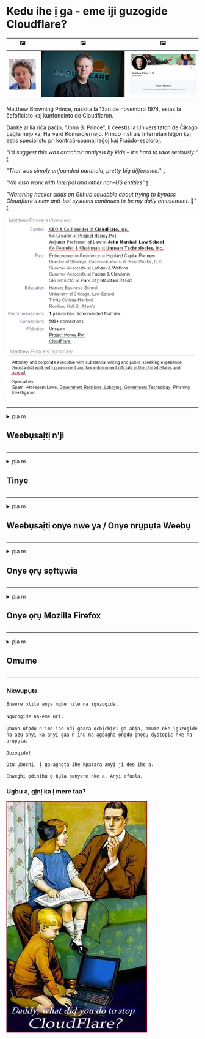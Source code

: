 # Kedu ihe ị ga - eme iji guzogide Cloudflare?

| 🖼 | 🖼 | 🖼 |
| --- | --- | --- |
| ![](../image/matthew_prince_teen.jpg) | ![](../image/matthew_prince.jpg) | ![](../image/blockedbymatthewprince.jpg) |


Matthew Browning Prince, naskita la 13an de novembro 1974, estas la ĉefoficisto kaj kunfondinto de Cloudflaron.

Danke al lia riĉa paĉjo, "John B. Prince", li ĉeestis la Universitaton de Ĉikago Leĝlernejo kaj Harvard Komerclernejo.
Princo instruis Interretan leĝon kaj estis specialisto pri kontraŭ-spamaj leĝoj kaj Fraŭdo-esploroj.


"*I’d suggest this was armchair analysis by kids – it’s hard to take seriously.*" [t](https://www.theguardian.com/technology/2015/nov/19/cloudflare-accused-by-anonymous-helping-isis)

"*That was simply unfounded paranoia, pretty big difference.*"  [t](https://twitter.com/xxdesmus/status/992757936123359233)

"*We also work with Interpol and other non-US entities*" [t](https://twitter.com/eastdakota/status/1203028504184360960)

"*Watching hacker skids on Github squabble about trying to bypass Cloudflare's new anti-bot systems continues to be my daily amusement.* 🍿" [t](https://twitter.com/eastdakota/status/1273277839102656515)


![](../image/whoismp.jpg)

---


<details>
<summary>pịa m

## Weebụsaịtị n'ji
</summary>


- Ọ bụrụ na weebụsaịtị ị masịrị jiri Cloudflare, gwa ha ka ha ghara iji Cloudflare.
  - Iche na soshal midia dika Facebook, Reddit, Twitter ma obu Mastodon enweghi ihe di iche. [Omume dị ike karịa hashtags.](https://twitter.com/phyzonloop/status/1274132092490862594)
  - Gbalịa ịkpọtụrụ onye nwe weebụsaịtị ma ọ bụrụ na ịchọrọ ịme onwe gị bara uru.

[Cloudflare kwuru](https://github.com/Eloston/ungoogled-chromium/issues/783):
```
Anyị na-akwado gị ka ị gakwuru ndị nchịkwa maka ọrụ ma ọ bụ saịtị ndị akọwapụtara nke metụtara gị ma kesaa ahụmịhe gị.
```

[Y’oburu n’ichoghi ya, onye nwe webiti amaghi nsogbu a.](../PEOPLE.md)

![](../image/liberapay.jpg)

[Nlereanya na-aga nke ọma](https://counterpartytalk.org/t/turn-off-cloudflare-on-counterparty-co-plz/164/5).<br>
Nwere nsogbu? [Welite olu gị ugbu a.](https://github.com/maraoz/maraoz.github.io/issues/1) Ihe Nlereanya n'okpuru.

```
Naanị ị na-enyere nyocha ụlọ ọrụ na nyocha onyunyo.
http://crimeflare.eu.org
```

```
Ibe weebụ gị dị na ogige nzuzo nke CloudFlare.
http://crimeflare.eu.org
```

- Wepụta oge iji gụọ iwu nzuzo nke weebụsaịtị.
  - ma ọ bụrụ na weebụsaịtị ahụ dị n'azụ Cloudflare ma ọ bụ weebụsaịtị na-eji ọrụ jikọtara na Cloudflare.

Ọ ghaghị ịkọwa ihe "Cloudflare" bụ, ma rịọ maka ikikere ịkekọrịta data gị na Cloudflare. Emeghị nke a ga - ebute ngabiga ntụkwasị obi ma webụsaịtị ekwuru ekwesịrị izere.

[Policykpụrụ iwu nzuzo na-anabata dị ebe a](https://archive.is/bDlTz) ("Subprocessors" > "Entity Name")

```
Agụla m iwu nzuzo gị ma enweghị m ike ịchọta okwu ahụ Cloudflare.
Ajụrụ m ịkọrọ gị data ma ọ bụrụ na ị gaa n'ihu na-eri data m na Cloudflare.
http://crimeflare.eu.org
```

Nke a bụ ihe atụ nke iwu nzuzo nke na-enweghị okwu Cloudflare.
[Liberland Jobs](https://archive.is/daKIr) [privacy policy](https://docsend.com/view/feiwyte):

![](../image/cfwontobey.jpg)

Cloudflare nwere iwu nzuzo ha.
[Cloudflare hụrụ ndị mmadụ n'anya.](https://www.reddit.com/r/GamerGhazi/comments/2s64fe/be_wary_reporting_to_cloudflare/)

Nke a bụ ezigbo ihe atụ maka ụdị nbanye nke weebụsaịtị.
AFAIK, websaịtị eme nke a. Ga-atụkwasị ha obi?

```
Site na ịpị "Debanye aha XYZ", ị kwenyere na usoro ọrụ anyị na nkwupụta nzuzo anyị.
You kwenyekwara ịkekọrịta data gị na Cloudflare ma kwenye na nkwupụta nzuzo nke Cloudflare.
Ọ bụrụ na Cloudflare ihipu ozi gị ma ọ bụ na-agaghị ekwe ka ị jikọọ na sava anyị, ọ bụghị anyị kpatara ya. [*]

[ debanye aha ] [ ekwetaghị m ]
```
[*] [PEOPLE.md](../PEOPLE.md)


- Gbalịa ka ị ghara iji ọrụ ha. Cheta na Cloudflare na ele gi anya.
  - ["I'm in your TLS, sniffin' your passworz"](../image/iminurtls.jpg)

- Chọọ ọzọ na ebe nrụọrụ weebụ. E nwere uzo ozo na ohere maka ịntanetị!

- Kwenye ndị enyi gị ka ha jiri Tor kwa ụbọchị.
  - Enweghị aha kwesịrị ịbụ ọkọlọtọ nke ịntanetị na-emeghe!
  - [Mara na Tor anaghị amasị ọrụ a.](../HISTORY.md)

</details>

------

<details>
<summary>pịa m

## Tinye
</summary>

- Ọ bụrụ na ihe nchọgharị gị bụ Firefox, Tor Browser, ma ọ bụ Ungoogled Chromium na-eji otu n'ime mgbakwunye ndị a n'okpuru.
  - Ọ bụrụ n’ịchọrọ igbakwunye mgbakwunye ọhụrụ ndị ọzọ jụọ maka ya na mbụ.


| Aha | Mmepụta | Nkwado | Nwere ike Gbochie | Nwere ike Gwa | Chrome |
| -------- | -------- | -------- | -------- | -------- | -------- |
| [Bloku Cloudflaron MITM-Atakon](../subfiles/about.bcma.md) | #Addon | [ ? ](http://crimeflare.eu.org/) | **Eeh**     | **Eeh**     |  **Eeh** |
| [Ĉu ligoj estas vundeblaj al MITM-atako?](../subfiles/about.ismm.md) | #Addon | [ ? ](http://crimeflare.eu.org/) | Mba     | **Eeh**     |  **Eeh** |
| [Ĉu ĉi tiuj ligoj blokos Tor-uzanton?](../subfiles/about.isat.md) | #Addon | [ ? ](http://crimeflare.eu.org/) | Mba     | **Eeh**     |  **Eeh** |
| [Block Cloudflare MITM Attack](https://trac.torproject.org/projects/tor/attachment/ticket/24351/block_cloudflare_mitm_attack-1.0.14.1-an%2Bfx.xpi)<br>[**DELETED BY TOR PROJECT**](../HISTORY.md) | nullius | [ ? ](../tool/block_cloudflare_mitm_fx), [Link](http://crimeflare.eu.org/) | **Eeh**     | **Eeh**     |  Mba |
| [TPRB](http://34ahehcli3epmhbu2wbl6kw6zdfl74iyc4vg3ja4xwhhst332z3knkyd.onion/) | Sw | [ ? ](http://34ahehcli3epmhbu2wbl6kw6zdfl74iyc4vg3ja4xwhhst332z3knkyd.onion/) | **Eeh**     | **Eeh**     |  Mba |
| [Detect Cloudflare](https://addons.mozilla.org/en-US/firefox/addon/detect-cloudflare/) | Frank Otto | [ ? ](https://github.com/traktofon/cf-detect) | Mba     | **Eeh**     |  Mba |
| [True Sight](https://addons.mozilla.org/en-US/firefox/addon/detect-cloudflare-plus/) | claustromaniac | [ ? ](https://github.com/claustromaniac/detect-cloudflare-plus) | Mba     | **Eeh**     |  Mba |
| [Which Cloudflare datacenter am I visiting?](https://addons.mozilla.org/en-US/firefox/addon/cf-pop/) | 依云 | [ ? ](https://github.com/lilydjwg/cf-pop) | Mba     | **Eeh**     |  Mba |


- "Decentraleyes" nwere ike ịkwụsị njikọ na "CDNJS (Cloudflare)".
  - Ọ na - egbochi ọtụtụ arịrịọ iru na netwọkụ, ma na - eje ozi faịlụ mpaghara iji mee ka saịtị ghara imebi.
  - Mmepụta zaghachi: "[very concerning indeed](https://github.com/Synzvato/decentraleyes/issues/236#issuecomment-352049501)", "[widespread usage severely centralizes the web](https://github.com/Synzvato/decentraleyes/issues/251#issuecomment-366752049)"

- [I nwekwara ike wepu ma ọ bụ tụkwasị obi akwụkwọ Cloudflare na Asambodo Asambodo gị (Ca).](https://www.ssl.com/how-to/remove-root-certificate-firefox/)

</details>

------

<details>
<summary>pịa m

## Weebụsaịtị onye nwe ya / Onye nrụpụta Weebụ
</summary>


![](../image/word_cloudflarefree.jpg)

- Ejila Cloudflare ngwọta, Oge.
  - Can nwere ike ime karịa nke ahụ, nri? [Nke a bụ otu esi ewepu ndebanye aha Cloudflare, atụmatụ, ngalaba, ma ọ bụ akaụntụ.](https://support.cloudflare.com/hc/en-us/articles/200167776-Removing-subscriptions-plans-domains-or-accounts)

| 🖼 | 🖼 |
| --- | --- |
| ![](../image/htmlalertcloudflare.jpg) | ![](../image/htmlalertcloudflare2.jpg) |

- Chọrọ ndị ahịa ọzọ? Know maara ihe ị ga-eme. Ndumodu bụ "n'elu akara".
  - [Ndewo, ị dere "Anyị ji nzuzo gị kpọrọ ihe" mana enwetara m "Error 403 Forbidden Anonymous Proxy Not Allowed".](https://it.slashdot.org/story/19/02/19/0033255/stop-saying-we-take-your-privacy-and-security-seriously) Gini mere eji egbochi Tor Ma obu VPN? Kedu ihe kpatara ị na - egbochi ozi ịntanetị nwa oge?

![](../image/anonexist.jpg)

- Iji Cloudflare mee ihe ga - abawanye ohere. Ndị ọbịa enweghị ike ịnweta weebụsaịtị gị ma ọ bụrụ na ihe nkesa gị dị ala ma ọ bụ Cloudflare dị ala.
  - [Really chere n'ezie na Cloudflare agaghị agbadata?](https://www.ibtimes.com/cloudflare-down-not-working-sites-producing-504-gateway-timeout-errors-2618008) [Another](https://twitter.com/Jedduff/status/1097875615997399040) [sample](https://twitter.com/search?f=tweets&vertical=default&q=Cloudflare%20is%20having%20problems). [Need more](../PEOPLE.md)?

![](../image/cloudflareinternalerror.jpg)

- Iji Cloudflare zighachi “ọrụ API” gị, “ihe nkesa ngwanrọ ngwanrọ” ma ọ bụ “ndepụta RSS” ga-emerụ ndị ahịa gị nsogbu. Onye ahịa akpọrọ gị wee sị "Enweghị m ike iji API gị ọzọ", na ị maghị ihe na-eme. Igwe ojii nwere ike ịgbachi nkịtị na-egbochi gị ahịa. Ì chere na ọ dị mma?
  - Enwere ọtụtụ ndị na-agụ RSS na ndị na-agụ RSS ọrụ ntanetị. Kedu ihe kpatara ị ji ebipụta ndepụta RSS ma ọ bụrụ na ị naghị ekwe ka ndị mmadụ denye aha ha?

![](../image/rssfeedovercf.jpg)

- Need chọrọ akwụkwọ HTTPS? Jiri "Ka anyị zoo" ma ọ bụ naanị zụta ya n'aka ụlọ ọrụ CA.

- Need chọrọ sava DNS? Enweghị ike ịtọ ntọala sava gị? Kedu maka ha: [Hurricane Electric Free DNS](https://dns.he.net/), [Dyn.com](https://dyn.com/dns/), [1984 Hosting](https://www.1984hosting.com/), [Afraid.Org (Admin hichapụ akaụntụ gị ma ọ bụrụ na ị na-eji TOR)](https://freedns.afraid.org/)

- Na-achọ ọrụ nnabata? Nwere naanị? Kedu maka ha: [Onion Service](http://vww6ybal4bd7szmgncyruucpgfkqahzddi37ktceo3ah7ngmcopnpyyd.onion/en/security/network-security/tor/onionservices-best-practices), [Free Web Hosting Area](https://freewha.com/), [Autistici/Inventati Web Site Hosting](https://www.autinv5q6en4gpf4.onion/services/website), [Github Pages](https://pages.github.com/), [Surge](https://surge.sh/)
  - [Ndị ọzọ na Cloudflare](../subfiles/cloudflare-alternatives.md)

- Are na-eji "cloudflare-ipfs.com"? [Ma Cloudflare IPFS adịghị mma?](../PEOPLE.md)

- Wụnye Firewall Web ngwa dịka OWASP na Fail2Ban na sava gị ma hazie ya nke ọma.
  - Ckinggbachi Tor abụghị ihe ngwọta. Enyela ntaramahụhụ ọ bụla maka obere ndị ọrụ ọjọọ.

- Nyegharịa ma ọ bụ gbochie ndị ọrụ "Cloudflare Warp" ịnweta saịtị gị. Ma kwuo ihe kpatara ya ma ọ bụrụ na ị nwere ike.

> IP ndepụta: "[Igwe ojii ugbu a nke Cloudflare](cloudflare_inc/)"

> A: Naanị gbochie ha

```
server {
...
deny 173.245.48.0/20;
deny 103.21.244.0/22;
deny 103.22.200.0/22;
deny 103.31.4.0/22;
deny 141.101.64.0/18;
deny 108.162.192.0/18;
deny 190.93.240.0/20;
deny 188.114.96.0/20;
deny 197.234.240.0/22;
deny 198.41.128.0/17;
deny 162.158.0.0/15;
deny 104.16.0.0/12;
deny 172.64.0.0/13;
deny 131.0.72.0/22;
deny 2400:cb00::/32;
deny 2606:4700::/32;
deny 2803:f800::/32;
deny 2405:b500::/32;
deny 2405:8100::/32;
deny 2a06:98c0::/29;
deny 2c0f:f248::/32;
...
}
```

> B: Nyegharịa na peeji nke ịdọ aka na ntị

```
http {
...
geo $iscf {
default 0;
173.245.48.0/20 1;
103.21.244.0/22 1;
103.22.200.0/22 1;
103.31.4.0/22 1;
141.101.64.0/18 1;
108.162.192.0/18 1;
190.93.240.0/20 1;
188.114.96.0/20 1;
197.234.240.0/22 1;
198.41.128.0/17 1;
162.158.0.0/15 1;
104.16.0.0/12 1;
172.64.0.0/13 1;
131.0.72.0/22 1;
2400:cb00::/32 1;
2606:4700::/32 1;
2803:f800::/32 1;
2405:b500::/32 1;
2405:8100::/32 1;
2a06:98c0::/29 1;
2c0f:f248::/32 1;
}
...
}

server {
...
if ($iscf) {rewrite ^ https://example.com/cfwsorry.php;}
...
}

<?php
header('HTTP/1.1 406 Not Acceptable');
echo <<<CLOUDFLARED
Thank you for visiting ourwebsite.com!<br />
We are sorry, but we can't serve you because your connection is being intercepted by Cloudflare.<br />
Please read http://crimeflare.eu.org for more information.<br />
CLOUDFLARED;
die();
```

- Tọọ Tor Onion Service ma ọ bụ I2P tinye ma ọ bụrụ na ị kwenye na nnwere onwe ma nabata ndị ọrụ na-enweghị aha.

- Jụọ maka ndụmọdụ site na ndị ọrụ webụsaịtị Clearnet / Tor abụọ ọzọ ma nwee ndị enyi na-amaghị aha!

</details>

------

<details>
<summary>pịa m

## Onye ọrụ sọftụwia
</summary>


- Mkparịta ụka na-eji CloudFlare. Nhọrọ ndị ọzọ? Anyị na-akwado [**Briar** (Android)](https://f-droid.org/en/packages/org.briarproject.briar.android/), [Ricochet (PC)](https://ricochet.im/), [Tox + Tor (Android/PC)](https://tox.chat/download.html)
  - Briar gụnyere Tor daemon ka ị ghara itinye Orbot.
  - Ndị mmepe Qwtch, Mepee Nzuzo, ehichapụ oru ngo_cloudflare na ọrụ git ha na-enweghị ọkwa.

- Ọ bụrụ na ị na-eji Debian GNU / Linux, ma ọ bụ ihe ọ bụla emepụta, denye aha: [bug #831835](https://bugs.debian.org/cgi-bin/bugreport.cgi?bug=831835). Ma ọ bụrụ na ị nwere ike, nyere aka chọpụta ihe mgbochi ahụ, ma nyere onye na-elekọta ya aka iru nkwubi okwu ziri ezi banyere ma a ga-anabata ya.

- Na-akwado ihe nchọgharị ndị a mgbe niile.

| Aha | Mmepụta | Nkwado | Kwuo |
| -------- | -------- | -------- | -------- |
| [Ungoogled-Chromium](https://ungoogled-software.github.io/ungoogled-chromium-binaries/) | Eloston | [ ? ](https://github.com/Eloston/ungoogled-chromium) | PC (Win, Mac, Linux)  _!Tor_ |
| [Bromite](https://www.bromite.org/fdroid) | Bromite | [ ? ](https://github.com/bromite/bromite/issues) | Android  _!Tor_ |
| [Tor Browser](https://www.torproject.org/download/) | Tor Project | [ ? ](https://support.torproject.org/) | PC (Win, Mac, Linux)  _Tor_|
| [Tor Browser Android](https://www.torproject.org/download/) | Tor Project | [ ? ](https://support.torproject.org/) | Android  _Tor_|
| [Onion Browser](https://itunes.apple.com/us/app/onion-browser/id519296448?mt=8) | Mike Tigas | [ ? ](https://github.com/OnionBrowser/OnionBrowser/issues) | Apple iOS  _Tor_|
| [GNU/Icecat](https://www.gnu.org/software/gnuzilla/) | GNU | [ ? ](https://www.gnu.org/software/gnuzilla/) | PC (Linux) |
| [IceCatMobile](https://f-droid.org/en/packages/org.gnu.icecat/) | GNU | [ ? ](https://lists.gnu.org/mailman/listinfo/bug-gnuzilla) | Android |
| [Iridium Browser](https://iridiumbrowser.de/about/) | Iridium | [ ? ](https://github.com/iridium-browser/iridium-browser/) | PC (Win, Mac, Linux, OpenBSD) |


Ihe nzuzo sọftụwia ndị ọzọ ezughị oke. Nke a apụtaghị na ihe nchọgharị Tor "zuru oke".
Enweghị 100% echekwa ma ọ bụ 100% nzuzo na ịntanetị na teknụzụ.

- Achọghi iji Tor? Nwere ike iji ihe nchọgharị ọ bụla na Tor daemon.
  - [Rịba ama na ọrụ Tor adịghị amasị nke a.](https://support.torproject.org/tbb/tbb-9/) Jiri Tor Browser ma ọ bụrụ na ị ga-enwe ike ịme ya.
- [Etu esi eji Chromium eme ihe na Tor](../subfiles/chromium_tor.md)


Ka anyị kwuo maka ihe nzuzo nzuzo ndị ọzọ.

- [Ọ bụrụ na ịchọrọ iji Firefox, họrọ "Firefox ESR".](https://www.mozilla.org/en-US/firefox/organizations/)
  - [Firefox - Spyware Watchdog](https://spyware.neocities.org/articles/firefox.html)
  - [Firefox jụrụ okwu efu, machibido okwu efu](https://web.archive.org/web/20200423010026/https://reclaimthenet.org/firefox-rejects-free-speech-bans-free-speech-commenting-plugin-dissenter-from-its-extensions-gallery/)
  - ["Ihe ngosi 100+. Ọ dị ka ị rịọ ụlọ ọrụ ngwanrọ ka ha rapara ... ngwanrọ dị oke ụbọchị ndị a."](https://old.reddit.com/r/firefox/comments/gutdiw/weve_got_work_to_do_the_mozilla_blog/fslbbb6/)
  - [Ehee, gịnị kpatara Firefox ji egosi m nkwado njikọ nọ na URL m?](https://www.reddit.com/r/firefox/comments/jybx2w/uh_why_is_firefox_showing_me_sponsored_links_in/)
  - [Mozilla - Ekwensu gụnyere mmadụ](https://digdeeper.neocities.org/ghost/mozilla.html)

- [Cheta, Mozilla na-eji ọrụ Cloudflare.](https://www.robtex.com/dns-lookup/www.mozilla.org) [Ha na-ejikwa ọrụ DNS Cloudflare na ngwaahịa ha.](https://www.theregister.co.uk/2018/03/21/mozilla_testing_dns_encryption/)

- [Mba Mozilla jụrụ tiketi a.](https://bugzilla.mozilla.org/show_bug.cgi?id=1426618)

- [Firefox Focus bụ egwuregwu.](https://github.com/mozilla-mobile/focus-android/issues/1743) [Ha kwere nkwa na ha ga-agbanyụ telemetry mana ha gbanwere ya.](https://github.com/mozilla-mobile/focus-android/issues/4210)

- [PaleMoon / Basilisk Onye Mmepụta hụrụ Cloudflare.](https://github.com/mozilla-mobile/focus-android/issues/1743#issuecomment-345993097)
  - [Pale Moon's Archive Server hacked ma gbasaa malware maka ọnwa iri na asatọ](https://www.reddit.com/r/privacytoolsIO/comments/cc808y/pale_moons_archive_server_hacked_and_spread/)
  - Ọ kpọkwara ndị ọrụ Tor asị - "[Hapụ ya ka ọ bụrụ onye iro megide Tor. Echere m na ọtụtụ saịtị kwesịrị iwe iwe megide Tor na-atụle oke ihe mmejọ ya.](https://github.com/yacy/yacy_search_server/issues/314#issuecomment-565932097)"

- [Waterfox nwere ezigbo nsogbu "ekwentị n'ụlọ"](https://spyware.neocities.org/articles/waterfox.html)

- [Google Chrome bụ spyware.](https://www.gnu.org/proprietary/malware-google.en.html)
  - [Google profaịlụ ọrụ gị.](https://spyware.neocities.org/articles/chrome.html)

- [SRWare Iron na-eme ọtụtụ ekwentị n'ụlọ njikọ.](https://spyware.neocities.org/articles/iron.html) Ọ na-ejikọkwa ngalaba google.

- [Nwere obi ike Nchọgharị whitelist Facebook / Twitter trackers.](https://www.bleepingcomputer.com/news/security/facebook-twitter-trackers-whitelisted-by-brave-browser/)
  - [Lee ihe ndi ozo.](https://spyware.neocities.org/articles/brave.html)
  - [binance Mgbakwunye ID](https://twitter.com/cryptonator1337/status/1269594587716374528)

- [Microsoft Edge na-ekwe ka Facebook na-agba ọsọ koodu Flash n’azụ ndị ọrụ.](https://www.zdnet.com/article/microsoft-edge-lets-facebook-run-flash-code-behind-users-backs/)

- [Vivaldi anaghị asọpụrụ nzuzo gị.](https://spyware.neocities.org/articles/vivaldi.html)

- [Opera spyware ọkwa: Oke elu](https://spyware.neocities.org/articles/opera.html)

- Apple iOS: [Ikwesighi iji iOS ma obu ihe, karia n'ihi na obu malware.](https://www.gnu.org/proprietary/malware-apple.html)

Ya mere, anyị nwere ike ikwu n'elu table naanị. Ọ dịghị ihe ọzọ.

</details>

------

<details>
<summary>pịa m

## Onye ọrụ Mozilla Firefox
</summary>


- "Firefox Nightly" ga - ezipu ndepu ozi na sava Mozilla na - enweghị usoro ọpụpụ.
  - [Sava Mozilla na-agbanye Cloudflare](https://www.digwebinterface.com/?hostnames=www.mozilla.org%0D%0Amozilla.cloudflare-dns.com&type=&ns=resolver&useresolver=8.8.4.4&nameservers=)

- Enwere ike igbochi Firefox iji jikọọ na sava Mozilla.
  - [Ntuziaka usoro-ndebiri nke Mozilla](https://github.com/mozilla/policy-templates/blob/master/README.md)
  - Buru n'uche aghụghọ a nwere ike ịkwụsị ịrụ ọrụ na nsụgharị ọzọ n'ihi na Mozilla na-enwe mmasị ịtọ onwe ya ọcha.
  - Jiri firewall na DNS filter iji gbochie ha kpamkpam.

"`/distribution/policies.json`"

>     "WebsiteFilter": {
> 		"Block": [
> 		"*://*.mozilla.com/*",
> 		"*://*.mozilla.net/*",
> 		"*://*.mozilla.org/*",
> 		"*://webcompat.com/*",
> 		"*://*.firefox.com/*",
> 		"*://*.thunderbird.net/*",
> 		"*://*.cloudflare.com/*"
> 		]
>     },


- ~~Kpesa ahụhụ na mozilla's tracker, na-agwa ha ka ha ghara iji Cloudflare.~~ Enwere akụkọ ahụhụ na bugzilla. Ọtụtụ mmadụ zipụrụ nchegbu ha, agbanyeghị ọ bụ onye nchịkwa ahụ zoro ahụhụ ahụ na 2018.

- Nwere ike iwepu DoH na Firefox.
  - [Gbanwee ndabara DNS na-eweta nke firefox](../subfiles/change-firefox-dns.md)

![](../image/firefoxdns.jpg)

- [Ọ bụrụ na ịchọrọ iji ndị na-abụghị ISP DNS, tụlee iji ọrụ OpenNIC Tier2 DNS ma ọ bụ nke ọ bụla na-abụghị Cloudflare DNS ọrụ.](https://wiki.opennic.org/start)
![](../image/opennic.jpg)
  - Gbochie Cloudflare na DNS. [Crimeflare DNS](https://dns.crimeflare.eu.org/)

- You nwere ike iji Tor dị ka mkpebi DNS. [Ọ bụrụ na ị bụghị ọkachamara Tor, jụọ ajụjụ ebe a.](https://tor.stackexchange.com/)

> **Kedu?**
> 1. Download Tor ma wụnye ya na kọmputa gị.
> 2. Tinye ahịrị a na faịlụ "torrc".
> DNSPort 127.0.0.1:53
> 3. Malitegharịa Tor.
> 4. Tọọ sava DNS nke kọmputa gị ka "127.0.0.1".

</details>

------

<details>
<summary>pịa m

## Omume
</summary>


- Gwa ndị ọzọ nọ gị gburugburu gbasara ihe egwu dị na Cloudflare.

- [Nyere aka melite ebe nchekwa a.](http://crimeflare.eu.org).
  - Ma ndepụta, arụmụka megide ya na nkọwa.

- [Akwụkwọ ma mee ka ọha na eze mara ebe ihe na-ezighị ezi na Cloudflare (yana ụlọ ọrụ ndị yiri ya), na-ejide n'aka ịkọwa nchekwa a mgbe ị mere ya](http://crimeflare.eu.org) :)

- Mee ka ọtụtụ ndị mmadụ na-eji Tor na ndabara ka ha nwee ike ịnweta weebụ site n'akụkụ nke ụwa dị iche iche.

- Bido otu dị iche iche, na soshal midia na ebe nchekwa anụ, raara nye ịtọhapụ ụwa na Cloudflare.

- N'ebe o kwesiri, jikọta ndị otu a na ebe nchekwa a - nke a nwere ike ịbụ ebe maka ịhazi ọrụ ọnụ dịka otu.

- [Bido igwe onu ahia nke puru inye ulo oru ndi ozo na Cloudflare.](../subfiles/cloudflare-alternatives.md)

- Mee ka anyi mata uzo ozo o bula iji nyere aka n’iru inye otutu nchekwa n’iru Cloudflare.

- Ọ bụrụ na ị bụ onye ahịa Cloudflare, tọọ ntọala nzuzo gị, chere ka ha mebie ha.
  - [Wee weta ha n'okpuru ebubo mgbochi spam / nzuzo.](https://twitter.com/thexpaw/status/1108424723233419264)

- Ọ bụrụ na ị nọ na United States of America na webụsaịtị ahụ a na-ekwu maka ya bụ ụlọ akụ ma ọ bụ onye na-akwụ ụgwọ ego, gbalịa iweta nrụgide iwu n'okpuru Iwu Gramm – Leach – Bliley, ma ọ bụ ndị America nwere ikike nkwarụ ma kọghachikwute anyị otu ị rutere .

- Ọ bụrụ na weebụsaịtị bụ saịtị gọọmentị, gbalịa iweta nrụgide iwu n'okpuru Ndezigharị 1st nke Iwu US.

- Ọ bụrụ na ị bụ nwa amaala EU, kpọtụrụ weebụsaịtị iji zipu ozi nkeonwe gị n'okpuru Iwu General General Protection Protection. Ọ bụrụ na ha ajụ inye gị ozi gị, nke ahụ bụ imebi iwu.

- Maka ụlọ ọrụ ndị na-ekwu na ha na-enye ọrụ na weebụsaịtị ha, gbalịa ịkọwa ha dị ka "mgbasa ozi ụgha" nye ndị otu na-echebe ndị ahịa na BBB. A na-eji ntanetị Cloudflare na-arụ ọrụ na sava Cloudflare.

- [ITU na-atụ aro na US na Cloudflare na-amalite ịmalite nnukwu nke na enwere ike ịdakwasị iwu mkpuchi ntụkwasị obi n'ahụ ha.](https://www.itu.int/en/ITU-T/Workshops-and-Seminars/20181218/Documents/Geoff_Huston_Presentation.pdf)

- O doro anya na ụdị GNU GPL 4 nwere ike ịgụnye ndokwa megide ịchekwa koodu isi n'azụ ụdị ọrụ a, na-achọ ihe niile GPLv4 na mmemme emesịa ma ọ dịkarịa ala enwere ike ịnweta koodu isi site na usoro na-adịghị akpa ókè na ndị ọrụ Tor.

</details>

------

### Nkwupụta

```
Enwere olile anya mgbe nile na iguzogide.

Nguzogide na-eme nri.

Ọbụna ụfọdụ n'ime ihe ndị gbara ọchịchịrị ga-abịa, omume nke iguzogide na-azụ anyị ka anyị gaa n'ihu na-agbagha ọnọdụ ọnọdụ dystopic nke na-arụpụta.

Guzogide!
```

```
Otu ụbọchị, ị ga-aghọta ihe kpatara anyị ji dee ihe a.
```

```
Enweghị ọdịnihu ọ bụla banyere nke a. Anyị efuola.
```

### Ugbu a, gịnị ka ị mere taa?


![](../image/stopcf.jpg)
